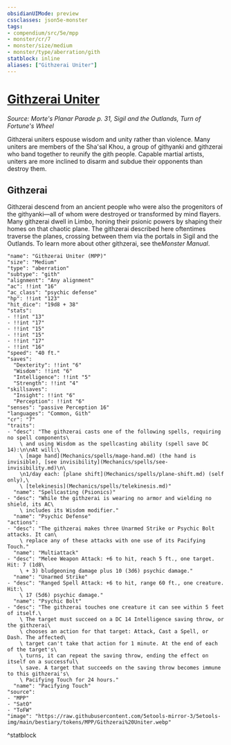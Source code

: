 ```yaml
---
obsidianUIMode: preview
cssclasses: json5e-monster
tags:
- compendium/src/5e/mpp
- monster/cr/7
- monster/size/medium
- monster/type/aberration/gith
statblock: inline
aliases: ["Githzerai Uniter"]
---
```

# [Githzerai Uniter](Mechanics\bestiary\aberration/githzerai-uniter-mpp.md)
*Source: Morte's Planar Parade p. 31, Sigil and the Outlands, Turn of Fortune's Wheel*  

Githzerai uniters espouse wisdom and unity rather than violence. Many uniters are members of the Sha'sal Khou, a group of githyanki and githzerai who band together to reunify the gith people. Capable martial artists, uniters are more inclined to disarm and subdue their opponents than destroy them.

## Githzerai

Githzerai descend from an ancient people who were also the progenitors of the githyanki—all of whom were destroyed or transformed by mind flayers. Many githzerai dwell in Limbo, honing their psionic powers by shaping their homes on that chaotic plane. The githzerai described here oftentimes traverse the planes, crossing between them via the portals in Sigil and the Outlands. To learn more about other githzerai, see the*Monster Manual*.

```statblock
"name": "Githzerai Uniter (MPP)"
"size": "Medium"
"type": "aberration"
"subtype": "gith"
"alignment": "Any alignment"
"ac": !!int "16"
"ac_class": "psychic defense"
"hp": !!int "123"
"hit_dice": "19d8 + 38"
"stats":
- !!int "13"
- !!int "17"
- !!int "15"
- !!int "15"
- !!int "17"
- !!int "16"
"speed": "40 ft."
"saves":
  "Dexterity": !!int "6"
  "Wisdom": !!int "6"
  "Intelligence": !!int "5"
  "Strength": !!int "4"
"skillsaves":
  "Insight": !!int "6"
  "Perception": !!int "6"
"senses": "passive Perception 16"
"languages": "Common, Gith"
"cr": "7"
"traits":
- "desc": "The githzerai casts one of the following spells, requiring no spell components\
    \ and using Wisdom as the spellcasting ability (spell save DC 14):\n\nAt will:\
    \ [mage hand](Mechanics/spells/mage-hand.md) (the hand is invisible), [see invisibility](Mechanics/spells/see-invisibility.md)\n\
    \n1/day each: [plane shift](Mechanics/spells/plane-shift.md) (self only),\
    \ [telekinesis](Mechanics/spells/telekinesis.md)"
  "name": "Spellcasting (Psionics)"
- "desc": "While the githzerai is wearing no armor and wielding no shield, its AC\
    \ includes its Wisdom modifier."
  "name": "Psychic Defense"
"actions":
- "desc": "The githzerai makes three Unarmed Strike or Psychic Bolt attacks. It can\
    \ replace any of these attacks with one use of its Pacifying Touch."
  "name": "Multiattack"
- "desc": "Melee Weapon Attack: +6 to hit, reach 5 ft., one target. Hit: 7 (1d8\
    \ + 3) bludgeoning damage plus 10 (3d6) psychic damage."
  "name": "Unarmed Strike"
- "desc": "Ranged Spell Attack: +6 to hit, range 60 ft., one creature. Hit:\
    \ 17 (5d6) psychic damage."
  "name": "Psychic Bolt"
- "desc": "The githzerai touches one creature it can see within 5 feet of itself.\
    \ The target must succeed on a DC 14 Intelligence saving throw, or the githzerai\
    \ chooses an action for that target: Attack, Cast a Spell, or Dash. The affected\
    \ target can't take that action for 1 minute. At the end of each of the target's\
    \ turns, it can repeat the saving throw, ending the effect on itself on a successful\
    \ save. A target that succeeds on the saving throw becomes immune to this githzerai's\
    \ Pacifying Touch for 24 hours."
  "name": "Pacifying Touch"
"source":
- "MPP"
- "SatO"
- "ToFW"
"image": "https://raw.githubusercontent.com/5etools-mirror-3/5etools-img/main/bestiary/tokens/MPP/Githzerai%20Uniter.webp"
```
^statblock
